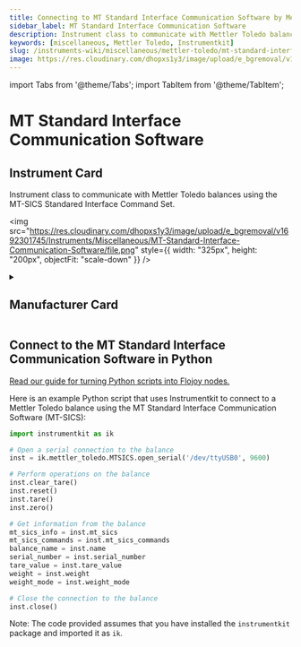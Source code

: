 ```yaml
---
title: Connecting to MT Standard Interface Communication Software by Mettler Toledo in Python
sidebar_label: MT Standard Interface Communication Software
description: Instrument class to communicate with Mettler Toledo balances using the MT-SICS Standared Interface Command Set.
keywords: [miscellaneous, Mettler Toledo, Instrumentkit]
slug: /instruments-wiki/miscellaneous/mettler-toledo/mt-standard-interface-communication-software
image: https://res.cloudinary.com/dhopxs1y3/image/upload/e_bgremoval/v1692301745/Instruments/Miscellaneous/MT-Standard-Interface-Communication-Software/file.png
---
```


import Tabs from '@theme/Tabs';
import TabItem from '@theme/TabItem';

# MT Standard Interface Communication Software

## Instrument Card

<div className="flex">

<div>

Instrument class to communicate with Mettler Toledo balances using the MT-SICS Standared Interface Command Set.

</div>

<img src="https://res.cloudinary.com/dhopxs1y3/image/upload/e_bgremoval/v1692301745/Instruments/Miscellaneous/MT-Standard-Interface-Communication-Software/file.png" style={{ width: "325px", height: "200px", objectFit: "scale-down" }} />

</div>

<details>
<summary><h2>Manufacturer Card</h2></summary>

<img src="https://res.cloudinary.com/dhopxs1y3/image/upload/e_bgremoval/v1692125974/Instruments/Vendor%20Logos/Mettler_Toledo.png" style={{ width: "100%", height: "170px",objectFit: "scale-down" }} />

Mettler Toledo (NYSE: MTD) is a multinational manufacturer of scales and analytical instruments. It is the largest provider of weighing instruments for use in laboratory, industrial, and food retailing applications. The company also provides various analytical instruments, process analytics instruments, and end-of-line inspection systems. The company operates worldwide with 70% of net sales, derived in equal parts, from Europe and from the Americas. Asian business is included in the remaining 30%.[2] Mettler Toledo is headquartered in Switzerland and incorporated in the United States.[4]. <a href="https://www.mt.com/ca/en/home.html">Website</a>.

<ul>
  <li>Headquarters: Columbus, Ohio, USA</li>
  <li>Yearly Revenue (millions, USD): 2819.0</li>
</ul>
</details>

## Connect to the MT Standard Interface Communication Software in Python

[Read our guide for turning Python scripts into Flojoy nodes.](https://docs.flojoy.ai/custom-nodes/creating-custom-node/)
<Tabs>
<TabItem value="Instrumentkit" label="Instrumentkit">

Here is an example Python script that uses Instrumentkit to connect to a Mettler Toledo balance using the MT Standard Interface Communication Software (MT-SICS):

```python
import instrumentkit as ik

# Open a serial connection to the balance
inst = ik.mettler_toledo.MTSICS.open_serial('/dev/ttyUSB0', 9600)

# Perform operations on the balance
inst.clear_tare()
inst.reset()
inst.tare()
inst.zero()

# Get information from the balance
mt_sics_info = inst.mt_sics
mt_sics_commands = inst.mt_sics_commands
balance_name = inst.name
serial_number = inst.serial_number
tare_value = inst.tare_value
weight = inst.weight
weight_mode = inst.weight_mode

# Close the connection to the balance
inst.close()
```

Note: The code provided assumes that you have installed the `instrumentkit` package and imported it as `ik`.

</TabItem>
</Tabs>